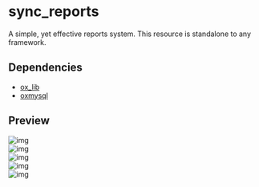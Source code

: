 # sync_reports

A simple, yet effective reports system. This resource is standalone to any framework.

## Dependencies
- [ox_lib](https://github.com/overextended/ox_lib)
- [oxmysql](https://github.com/overextended/oxmysql)

## Preview
![img](https://r2.fivemanage.com/pub/is6p5vhaaz76.png)<br>
![img](https://r2.fivemanage.com/pub/j1fc71yk7fnh.png)<br>
![img](https://r2.fivemanage.com/pub/dce99vyo185n.png)<br>
![img](https://r2.fivemanage.com/pub/ybl8zjqutjhm.png)<br>
![img](https://r2.fivemanage.com/pub/ww30c2bxxjfk.png)
